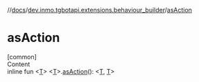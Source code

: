 //[docs](../../index.md)/[dev.inmo.tgbotapi.extensions.behaviour_builder](index.md)/[asAction](as-action.md)



# asAction  
[common]  
Content  
inline fun <[T](as-action.md)> <[T](as-action.md)>.[asAction](as-action.md)(): <[T](as-action.md), [T](as-action.md)>  



